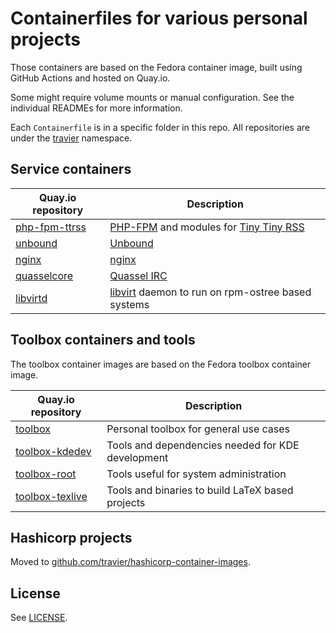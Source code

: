 # Containerfiles for various personal projects

Those containers are based on the Fedora container image, built using GitHub
Actions and hosted on Quay.io.

Some might require volume mounts or manual configuration. See the individual
READMEs for more information.

Each `Containerfile` is in a specific folder in this repo. All repositories are
under the [travier](https://quay.io/user/travier) namespace.

## Service containers

| Quay.io repository | Description |
|-|-|
| [php-fpm-ttrss](https://quay.io/repository/travier/php-fpm-ttrss) | [PHP-FPM](https://www.php.net/manual/en/install.fpm.php) and modules for [Tiny Tiny RSS](https://tt-rss.org/) |
| [unbound](https://quay.io/repository/travier/unbound) | [Unbound](https://www.nlnetlabs.nl/projects/unbound/about/) |
| [nginx](https://quay.io/repository/travier/nginx) | [nginx](https://nginx.org/) |
| [quasselcore](https://quay.io/repository/travier/quasselcore) | [Quassel IRC](https://quassel-irc.org/) |
| [libvirtd](https://quay.io/repository/travier/libvirtd) | [libvirt](https://libvirt.org/) daemon to run on rpm-ostree based systems |

## Toolbox containers and tools

The toolbox container images are based on the Fedora toolbox container image.

| Quay.io repository | Description |
|-|-|
| [toolbox](https://quay.io/repository/travier/toolbox) | Personal toolbox for general use cases |
| [toolbox-kdedev](https://quay.io/repository/travier/toolbox-kdedev) | Tools and dependencies needed for KDE development |
| [toolbox-root](https://quay.io/repository/travier/toolbox-root) | Tools useful for system administration |
| [toolbox-texlive](https://quay.io/repository/travier/toolbox-texlive) | Tools and binaries to build LaTeX based projects |

## Hashicorp projects

Moved to [github.com/travier/hashicorp-container-images](https://github.com/travier/hashicorp-container-images).

## License

See [LICENSE](LICENSE).
